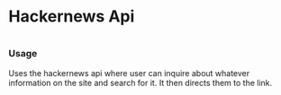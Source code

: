 <h1>Hackernews Api<h1>

<h3>Usage</h3>

<p>Uses the hackernews api where user can inquire about whatever information on the site and search for it. It then directs them to
the link.</p>
